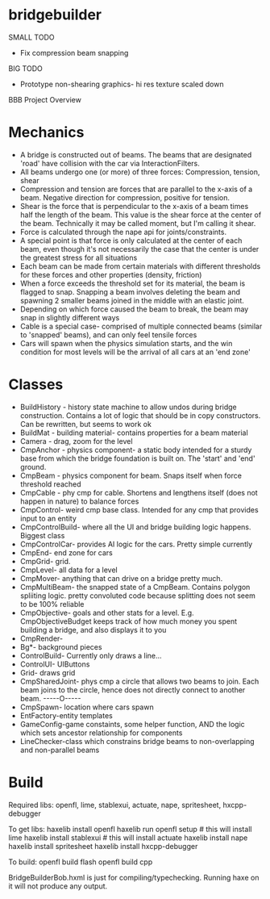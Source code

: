 bridgebuilder
=============

SMALL TODO
- Fix compression beam snapping

BIG TODO
- Prototype non-shearing graphics- hi res texture scaled down	

BBB Project Overview

Mechanics
========
- A bridge is constructed out of beams. The beams that are designated 'road' have collision with the car via InteractionFilters.
- All beams undergo one (or more) of three forces: Compression, tension, shear
 - Compression and tension are forces that are parallel to the x-axis of a beam. Negative direction for compression, positive for tension.
 - Shear is the force that is perpendicular to the x-axis of a beam times half the length of the beam. This value is the shear force at the center of the beam. Technically it may be called moment, but I'm calling it shear.
- Force is calculated through the nape api for joints/constraints.
- A special point is that force is only calculated at the center of each beam, even though it's not necessarily the case that the center is under the greatest stress for all situations
- Each beam can be made from certain materials with different thresholds for these forces and other properties (density, friction)
- When a force exceeds the threshold set for its material, the beam is flagged to snap. Snapping a beam involves deleting the beam and spawning 2 smaller beams joined in the middle with an elastic joint.
- Depending on which force caused the beam to break, the beam may snap in slightly different ways
- Cable is a special case- comprised of multiple connected beams (similar to 'snapped' beams), and can only feel tensile forces
- Cars will spawn when the physics simulation starts, and the win condition for most levels will be the arrival of all cars at an 'end zone'

Classes
=======
- BuildHistory - history state machine to allow undos during bridge construction. Contains a lot of logic that should be in copy constructors. Can be rewritten, but seems to work ok
- BuildMat - building material- contains properties for a beam material
- Camera - drag, zoom for the level
- CmpAnchor - physics component- a static body intended for a sturdy base from which the bridge foundation is built on. The 'start' and 'end' ground.
- CmpBeam - physics component for beam. Snaps itself when force threshold reached
- CmpCable - phy cmp for cable. Shortens and lengthens itself (does not happen in nature) to balance forces
- CmpControl- weird cmp base class. Intended for any cmp that provides input to an entity
- CmpControlBuild- where all the UI and bridge building logic happens. Biggest class
- CmpControlCar- provides AI logic for the cars. Pretty simple currently
- CmpEnd- end zone for cars
- CmpGrid- grid.
- CmpLevel- all data for a level
- CmpMover- anything that can drive on a bridge pretty much.
- CmpMultiBeam- the snapped state of a CmpBeam. Contains polygon spliiting logic. pretty convoluted code because splitting does not seem to be 100% reliable
- CmpObjective- goals and other stats for a level. E.g. CmpObjectiveBudget keeps track of how much money you spent building a bridge, and also displays it to you
- CmpRender-
 - Bg*- background pieces
 - ControlBuild- Currently only draws a line...
 - ControlUI- UIButtons
 - Grid- draws grid
- CmpSharedJoint- phys cmp a circle that allows two beams to join. Each beam joins to the circle, hence does not directly connect to another beam. -----O-----
- CmpSpawn- location where cars spawn
- EntFactory-entity templates
- GameConfig-game constaints, some helper function, AND the logic which sets ancestor relationship for components
- LineChecker-class which constrains bridge beams to non-overlapping and non-parallel beams

Build
=====

Required libs: openfl, lime, stablexui, actuate, nape, spritesheet, hxcpp-debugger

To get libs:
	haxelib install openfl
	haxelib run openfl setup 	# this will install lime
	haxelib install stablexui	# this will install actuate 
	haxelib install nape
	haxelib install spritesheet
	haxelib install hxcpp-debugger

To build:
	openfl build flash
	openfl build cpp

BridgeBuilderBob.hxml is just for compiling/typechecking. Running haxe on it will not produce any output.


	


